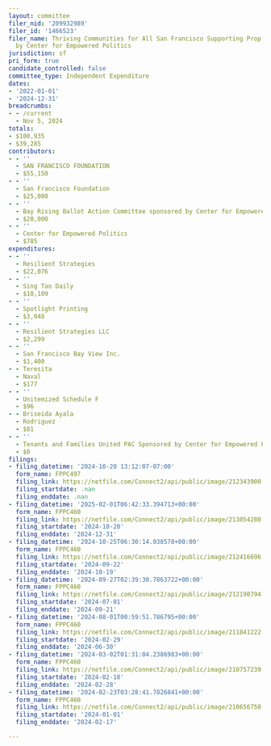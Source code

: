 ```yaml
---
layout: committee
filer_nid: '209932989'
filer_id: '1466523'
filer_name: Thriving Communities for All San Francisco Supporting Prop E, Sponsored
  by Center for Empowered Politics
jurisdiction: sf
pri_form: true
candidate_controlled: false
committee_type: Independent Expenditure
dates:
- '2022-01-01'
- '2024-12-31'
breadcrumbs:
- - /current
  - Nov 5, 2024
totals:
- $100,935
- $39,285
contributors:
- - ''
  - SAN FRANCISCO FOUNDATION
  - $55,150
- - ''
  - San Francisco Foundation
  - $25,000
- - ''
  - Bay Rising Ballot Action Committee sponsored by Center for Empowered Politics
  - $20,000
- - ''
  - Center for Empowered Politics
  - $785
expenditures:
- - ''
  - Resilient Strategies
  - $22,076
- - ''
  - Sing Tao Daily
  - $10,109
- - ''
  - Spotlight Printing
  - $3,048
- - ''
  - Resilient Strategies LLC
  - $2,299
- - ''
  - San Francisco Bay View Inc.
  - $1,400
- - Teresita
  - Naval
  - $177
- - ''
  - Unitemized Schedule F
  - $96
- - Briseida Ayala
  - Rodriguez
  - $81
- - ''
  - Tenants and Families United PAC Sponsored by Center for Empowered Politics
  - $0
filings:
- filing_datetime: '2024-10-20 13:12:07-07:00'
  form_name: FPPC497
  filing_link: https://netfile.com/Connect2/api/public/image/212343900
  filing_startdate: .nan
  filing_enddate: .nan
- filing_datetime: '2025-02-01T06:42:33.394713+00:00'
  form_name: FPPC460
  filing_link: https://netfile.com/Connect2/api/public/image/213054280
  filing_startdate: '2024-10-20'
  filing_enddate: '2024-12-31'
- filing_datetime: '2024-10-25T06:30:14.038578+00:00'
  form_name: FPPC460
  filing_link: https://netfile.com/Connect2/api/public/image/212416696
  filing_startdate: '2024-09-22'
  filing_enddate: '2024-10-19'
- filing_datetime: '2024-09-27T02:39:30.7863722+00:00'
  form_name: FPPC460
  filing_link: https://netfile.com/Connect2/api/public/image/212190794
  filing_startdate: '2024-07-01'
  filing_enddate: '2024-09-21'
- filing_datetime: '2024-08-01T00:59:51.786795+00:00'
  form_name: FPPC460
  filing_link: https://netfile.com/Connect2/api/public/image/211841222
  filing_startdate: '2024-02-29'
  filing_enddate: '2024-06-30'
- filing_datetime: '2024-03-02T01:31:04.2386983+00:00'
  form_name: FPPC460
  filing_link: https://netfile.com/Connect2/api/public/image/210757239
  filing_startdate: '2024-02-18'
  filing_enddate: '2024-02-28'
- filing_datetime: '2024-02-23T03:28:41.7826841+00:00'
  form_name: FPPC460
  filing_link: https://netfile.com/Connect2/api/public/image/210656750
  filing_startdate: '2024-01-01'
  filing_enddate: '2024-02-17'

---
```

